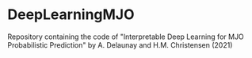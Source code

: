 # DeepLearningMJO
Repository containing the code of "Interpretable Deep Learning for MJO Probabilistic Prediction" by A. Delaunay and H.M. Christensen (2021)
